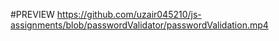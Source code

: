 #PREVIEW
https://github.com/uzair045210/js-assignments/blob/passwordValidator/passwordValidation.mp4
